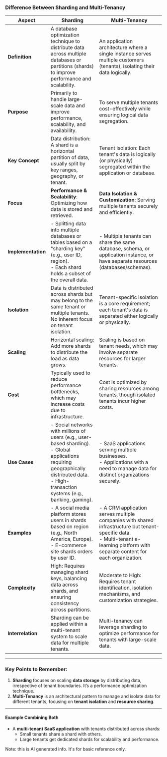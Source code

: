### **Difference Between Sharding and Multi-Tenancy**

| Aspect                  | **Sharding**                                                  | **Multi-Tenancy**                                             |
|-------------------------|--------------------------------------------------------------|--------------------------------------------------------------|
| **Definition**          | A database optimization technique to distribute data across multiple databases or partitions (shards) to improve performance and scalability. | An application architecture where a single instance serves multiple customers (tenants), isolating their data logically. |
| **Purpose**             | Primarily to handle large-scale data and improve performance, scalability, and availability. | To serve multiple tenants cost-effectively while ensuring logical data segregation. |
| **Key Concept**         | Data distribution: A shard is a horizontal partition of data, usually split by key ranges, geography, or tenant. | Tenant isolation: Each tenant's data is logically (or physically) segregated within the application or database. |
| **Focus**               | **Performance & Scalability**: Optimizing how data is stored and retrieved. | **Data Isolation & Customization**: Serving multiple tenants securely and efficiently. |
| **Implementation**      | - Splitting data into multiple databases or tables based on a "sharding key" (e.g., user ID, region). <br>- Each shard holds a subset of the overall data. | - Multiple tenants can share the same database, schema, or application instance, or have separate resources (databases/schemas). |
| **Isolation**           | Data is distributed across shards but may belong to the same tenant or multiple tenants. No inherent focus on tenant isolation. | Tenant-specific isolation is a core requirement; each tenant's data is separated either logically or physically. |
| **Scaling**             | Horizontal scaling: Add more shards to distribute the load as data grows. | Scaling is based on tenant needs, which may involve separate resources for larger tenants. |
| **Cost**                | Typically used to reduce performance bottlenecks, which may increase costs due to infrastructure. | Cost is optimized by sharing resources among tenants, though isolated tenants incur higher costs. |
| **Use Cases**           | - Social networks with millions of users (e.g., user-based sharding). <br>- Global applications requiring geographically distributed data. <br>- High-transaction systems (e.g., banking, gaming). | - SaaS applications serving multiple businesses. <br>- Applications with a need to manage data for distinct organizations securely. |
| **Examples**            | - A social media platform stores users in shards based on region (e.g., North America, Europe). <br>- E-commerce site shards orders by user ID. | - A CRM application serves multiple companies with shared infrastructure but tenant-specific data. <br>- Multi-tenant e-learning platform with separate content for each organization. |
| **Complexity**          | High: Requires managing shard keys, balancing data across shards, and ensuring consistency across partitions. | Moderate to High: Requires tenant identification, isolation mechanisms, and customization strategies. |
| **Interrelation**       | Sharding can be applied within a multi-tenant system to scale data for multiple tenants. | Multi-tenancy can leverage sharding to optimize performance for tenants with large-scale data. |

---

### **Key Points to Remember:**
1. **Sharding** focuses on scaling **data storage** by distributing data, irrespective of tenant boundaries. It’s a performance optimization technique.
2. **Multi-Tenancy** is an architectural pattern to manage and isolate data for different tenants, focusing on **tenant isolation** and **resource sharing**.

---

#### **Example Combining Both**
- A **multi-tenant SaaS application** with tenants distributed across shards:
   - Small tenants share a shard with others.
   - Large tenants get dedicated shards for scalability and performance.

Note: this is AI generated info. It's for basic reference only.